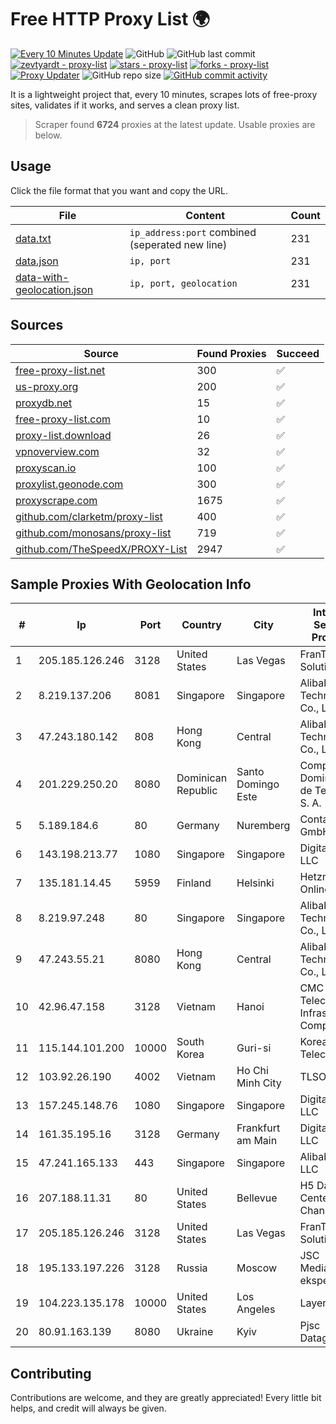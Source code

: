 
# Free HTTP Proxy List 🌍

[![Every 10 Minutes Update](https://github.com/mertguvencli/http-proxy-list/actions/workflows/main.yml/badge.svg?branch=main)](https://github.com/mertguvencli/http-proxy-list/actions/workflows/main.yml)
![GitHub](https://img.shields.io/github/license/mertguvencli/http-proxy-list)
![GitHub last commit](https://img.shields.io/github/last-commit/mertguvencli/http-proxy-list)
[![zevtyardt - proxy-list](https://img.shields.io/static/v1?label=zevtyardt&message=proxy-list&color=blue&logo=github)](https://github.com/zevtyardt/proxy-list "Go to GitHub repo")
[![stars - proxy-list](https://img.shields.io/github/stars/zevtyardt/proxy-list?style=social)](https://github.com/zevtyardt/proxy-list)
[![forks - proxy-list](https://img.shields.io/github/forks/zevtyardt/proxy-list?style=social)](https://github.com/zevtyardt/proxy-list)
[![Proxy Updater](https://github.com/zevtyardt/proxy-list/workflows/Proxy%20Updater/badge.svg)](https://github.com/zevtyardt/proxy-list/actions?query=workflow:"Proxy+Updater")
![GitHub repo size](https://img.shields.io/github/repo-size/zevtyardt/proxy-list)
[![GitHub commit activity](https://img.shields.io/github/commit-activity/m/zevtyardt/proxy-list?logo=commits)](https://github.com/zevtyardt/proxy-list/commits/main)

It is a lightweight project that, every 10 minutes, scrapes lots of free-proxy sites, validates if it works, and serves a clean proxy list.

> Scraper found **6724** proxies at the latest update. Usable proxies are below.

## Usage

Click the file format that you want and copy the URL.

|File|Content|Count|
|----|-------|-----|
|[data.txt](https://raw.githubusercontent.com/mertguvencli/http-proxy-list/main/proxy-list/data.txt)|`ip_address:port` combined (seperated new line)|231|
|[data.json](https://raw.githubusercontent.com/mertguvencli/http-proxy-list/main/proxy-list/data.json)|`ip, port`|231|
|[data-with-geolocation.json](https://raw.githubusercontent.com/mertguvencli/http-proxy-list/main/proxy-list/data-with-geolocation.json)|`ip, port, geolocation`|231|

## Sources

|Source|Found Proxies|Succeed|
|------|-------------|-------|
|[free-proxy-list.net](https://free-proxy-list.net)|300|✅|
|[us-proxy.org](https://www.us-proxy.org)|200|✅|
|[proxydb.net](http://proxydb.net)|15|✅|
|[free-proxy-list.com](https://free-proxy-list.com/?page=&port=&type%5B%5D=http&type%5B%5D=https&up_time=0&search=Search)|10|✅|
|[proxy-list.download](https://www.proxy-list.download/HTTP)|26|✅|
|[vpnoverview.com](https://vpnoverview.com/privacy/anonymous-browsing/free-proxy-servers)|32|✅|
|[proxyscan.io](https://www.proxyscan.io)|100|✅|
|[proxylist.geonode.com](https://proxylist.geonode.com/api/proxy-list?limit=300&page=1&sort_by=lastChecked&sort_type=desc&protocols=http,https)|300|✅|
|[proxyscrape.com](https://api.proxyscrape.com/v2/?request=displayproxies&protocol=http&timeout=10000&country=all&ssl=all&anonymity=all)|1675|✅|
|[github.com/clarketm/proxy-list](https://raw.githubusercontent.com/clarketm/proxy-list/master/proxy-list-raw.txt)|400|✅|
|[github.com/monosans/proxy-list](https://raw.githubusercontent.com/monosans/proxy-list/main/proxies/http.txt)|719|✅|
|[github.com/TheSpeedX/PROXY-List](https://raw.githubusercontent.com/TheSpeedX/PROXY-List/master/http.txt)|2947|✅|


## Sample Proxies With Geolocation Info

|#|Ip|Port|Country|City|Internet Service Provider|
|-|--|----|-------|----|-------------------------|
|1|205.185.126.246|3128|United States|Las Vegas|FranTech Solutions|
|2|8.219.137.206|8081|Singapore|Singapore|Alibaba (US) Technology Co., Ltd.|
|3|47.243.180.142|808|Hong Kong|Central|Alibaba (US) Technology Co., Ltd.|
|4|201.229.250.20|8080|Dominican Republic|Santo Domingo Este|Compañía Dominicana de Teléfonos S. A.|
|5|5.189.184.6|80|Germany|Nuremberg|Contabo GmbH|
|6|143.198.213.77|1080|Singapore|Singapore|DigitalOcean, LLC|
|7|135.181.14.45|5959|Finland|Helsinki|Hetzner Online GmbH|
|8|8.219.97.248|80|Singapore|Singapore|Alibaba (US) Technology Co., Ltd.|
|9|47.243.55.21|8080|Hong Kong|Central|Alibaba (US) Technology Co., Ltd.|
|10|42.96.47.158|3128|Vietnam|Hanoi|CMC Telecom Infrastructure Company|
|11|115.144.101.200|10000|South Korea|Guri-si|Korea Telecom|
|12|103.92.26.190|4002|Vietnam|Ho Chi Minh City|TLSOFT|
|13|157.245.148.76|1080|Singapore|Singapore|DigitalOcean, LLC|
|14|161.35.195.16|3128|Germany|Frankfurt am Main|DigitalOcean, LLC|
|15|47.241.165.133|443|Singapore|Singapore|Alibaba.com LLC|
|16|207.188.11.31|80|United States|Bellevue|H5 Data Centers - Chandler LLC|
|17|205.185.126.246|3128|United States|Las Vegas|FranTech Solutions|
|18|195.133.197.226|3128|Russia|Moscow|JSC Mediasoft ekspert|
|19|104.223.135.178|10000|United States|Los Angeles|LayerHost|
|20|80.91.163.139|8080|Ukraine|Kyiv|Pjsc Datagroup|



## Contributing

Contributions are welcome, and they are greatly appreciated! Every
little bit helps, and credit will always be given.

